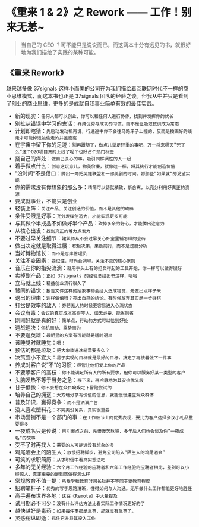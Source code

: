 # 《重来 1 & 2》之 Rework —— 工作！别来无恙~

> 当自己的 CEO ？可不能只是说说而已，而这两本十分有远见的书，就很好地为我们描绘了实践的某种可能。

## 《重来 Rework》

越来越多像 37signals 这样小而美的公司在为我们描绘着互联网时代不一样的商业思维模式，而这本书也正是 37signals 团队的经验之谈。但我从中并只是看到了创业的商业思维，更多的是成就自我事业简单有效的最佳实践。

* 新的现实：`任何人都可以创业，你可以和任何人进行协作，找到并发挥你的优长`
* 别扯从错误中学习的鬼话：`养成优秀与成功的习惯，而不是让吸取教训成为常态`
* 计划即瞎猜：`先启动发动机再说，行进途中你不会往马路牙子上撞的，反而是按画好的线走才可能掉进被偷走的井盖窟窿`
* 在宇宙中留下你的足迹：`别再跟随了，做点儿举足轻重的事吧，万一将来哪天”死了么“这个O2O项目真的上线了呢？也好占个热门标签`
* 挠自己的痒处：`做自己关心的事，吸引同样调性的人一起`
* 着手做点什么：`创意这玩意儿，物美价廉，就像硅一样，将其执行才能创造价值`
* ”没时间“不是借口：`腾出一两把英雄联盟和一部美剧的时间，将那些”如果就“的渴望实现`
* 你的需求没有你想象的那么多：`精简可以铸就精致，断舍离，以充分利用好真正的资源`
* 要成就事业，不能只是创业
* 轻装上阵：`关注产品、关注创造的价值，而不是其他的琐碎`
* 条件受限是好事：`充分发挥创造力，才能实现更多可能`
* 与其做个半成品不如做好半个产品：`砍掉多余的野心，才能腾出注意力`
* 从核心出发：`找到真正的着力点发力`
* 不要过早关注细节：`建筑师从不会过早关心卧室里铺怎样的瓷砖`
* 做出决定就是取得进展：`积极决策，果断前行，而不是过度分析`
* 当好博物馆长：`而不是仓库管理员`
* 关注不变因素：`要记住，时尚会凋零，关注不变的核心原则`
* 音乐在你的指尖流淌：`就用手头上有的担负得起的工具开始，你一样可以做得很好`
* 卖掉副产品：`正如 37signals 的经验总结出书这样，哈哈`
* 立马就上线：`精益创业流行很久了`
* 赞同的错觉：`报告文件这样的抽象事物会给人造成错觉，先做出点样子来`
* 退出的理由：`这样做值吗？亮出自己的结论。有时候放弃其实是一步好棋`
* 打岔是效率的敌人：`旁若无人的时候更容易进入心流状态`
* 会议有毒：`会议的真实成本高得吓人，如无必要，能省则省`
* 刚刚好就是真的好：`简单点，行动的方式可以恰到好处`
* 速战速决：`伺机而动、乘势而为`
* 不要逞英雄：`最明显的方案有可能就是适时退出`
* 该睡觉时就睡觉：`嗯！`
* 预估的都是垃圾：`把大象装进冰箱需要多久？`
* 决策宜小不宜大：`易于实现的目标就是最好的目标，搞定了再接着做下一件事`
* 养成对客户说”不“的习惯：`尽管让他们爱上你的产品`
* 不要攀客户的高枝：`你不能满足所有人的所有要求，但你可以服务好某一类型的客户`
* 头脑发热不等于当务之急：`写下来，再冷静地为其安排优先级`
* 甘于低微：`你不会想在众目睽睽之下冒险尝试的`
* 培养自己的拥趸：`大方地分享有价值的信息，就能慢慢建立观众群体`
* 普及知识，赢得竞争：`而不是洒满广告`
* 没人喜欢塑料花：`不完美没关系，真实很重要`
* 市场营销不是一个部门的事：`在工作细节上的优秀表现，要比为客户选择会议小礼品重要得多`
* 一夜成名只是传说：`再引爆点之前，先慢慢苦熬吧，多年后人们也会谈及你”一夜成名“的故事`
* 受不了时再找人：`需要的人可能远没有想象的多`
* 鸡尾酒会上的陌生人：`放慢招聘脚步，避免公司陷入“陌生人的鸡尾酒会”`
* 可笑的求职简历：`从求职信中看真实想法吧`
* 多年的无关经验：`六个月工作经验的应聘者和六年工作经验的应聘者相比，差别可以小得惊人，真正重要的是到底做得怎么样`
* 常规教育不值一提：`所受学校教育时间长短并不等同于受教育程度`
* 招聘笔杆子：`优秀的写手思路清晰，懂得如何与人沟通。无所做什么工作都能更好地胜任`
* 高手遍布世界各地：`这在《Remote》中大量提及`
* 试用期必不可少：`没有什么评估方法比看实际工作情况更好的了`
* 越快越好是毒药：`如果每件事都是急事，那就没有急事了。`
* 灵感稍纵即逝：`抓住它并将其投入工作`